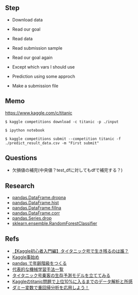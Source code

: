 ## Step

- Download data
- Read our goal
- Read data
- Read submission sample
- Read our goal again

- Except which vars I should use
- Prediction using some approch
- Make a submission file

## Memo

https://www.kaggle.com/c/titanic

```
$ kaggle competitions download -c titanic -p ./input
```

```
$ ipython notebook
```

```
$ kaggle competitions submit --competition titanic -f ./predict_result_data.csv -m "First submit"
```
## Questions

- 欠損値の補完(中央値？test_dfに対してもdfで補完する？)

## Research

- [pandas.DataFrame.dropna](https://pandas.pydata.org/pandas-docs/stable/generated/pandas.DataFrame.dropna.html)
- [pandas.DataFrame.hist](pandas.DataFrame.histndas.DataFrame.hist)
- [pandas.DataFrame.fillna](https://pandas.pydata.org/pandas-docs/stable/generated/pandas.DataFrame.fillna.html)
- [pandas.DataFrame.corr](https://pandas.pydata.org/pandas-docs/stable/generated/pandas.DataFrame.corr.html)
- [pandas.Series.drop](https://pandas.pydata.org/pandas-docs/stable/generated/pandas.Series.drop.html)
- [sklearn.ensemble.RandomForestClassifier](http://scikit-learn.org/stable/modules/generated/sklearn.ensemble.RandomForestClassifier.html)

## Refs

- [【Kaggle初心者入門編】タイタニック号で生き残るのは誰？](https://www.codexa.net/kaggle-titanic-beginner/)
- [Kaggle事始め](https://qiita.com/taka4sato/items/802c494fdebeaa7f43b7)
- [pandas で年齢階級をつくる](https://qiita.com/kshigeru/items/bfa8c11d1e6487c791d3)
- [代表的な機械学習手法一覧](https://qiita.com/tomomoto/items/b3fd1ec7f9b68ab6dfe2)
- [タイタニック号乗客の生存予測モデルを立ててみる](https://qiita.com/suzumi/items/8ce18bc90c942663d1e6)
- [Kaggleのtitanic問題で上位10%に入るまでのデータ解析と所感](http://www.mirandora.com/?p=1804)
- [ダミー変数で重回帰分析を応用しよう！](http://xica.net/magellan/marketing-idea/stats/abou-dummy-variable/)
